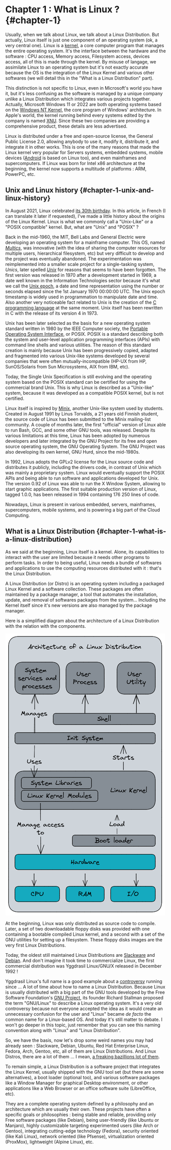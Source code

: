 # Chapter 1 : What is Linux ? {#chapter-1}

Usually, when we talk about Linux, we talk about a Linux Distribution. But actually, Linux itself is just one component of an operating system (ok, a very central one). Linux is a [kernel](https://en.wikipedia.org/wiki/Kernel_(operating_system)), a core computer program that manages the entire operating system. It's the interface between the hardware and the software : CPU access, Memory access, Filesystem access, devices access, all of this is made through the kernel. By misuse of langage, we assimilate Linux to an operating system but it's not exactly accurate because the OS is the integration of the Linux Kernel and various other softwares (we will detail this in the "What is a Linux Distribution" part).

This distinction is not specific to Linux, even in Microsoft's world you have it, but it's less confusing as the software is managed by a unique company unlike a Linux Distribution which integrates various projects together. Actually, Microsoft Windows 11 or 2022 are both operating systems based on the [Windows NT Kernel](https://en.wikipedia.org/wiki/Architecture_of_Windows_NT), the core program of Windows' architecture. In Apple's world, the kernel running behind every systems edited by the company is named [XNU](https://en.wikipedia.org/wiki/XNU). Since these two companies are providing a comprehensive product, these details are less advertised.

Linux is distributed under a free and open-source license, the General Public License 2.0, allowing anybody to use it, modify it, distribute it, and integrate it in other works. This is one of the many reasons that made the Linux kernel very popular for Servers systems, embedded systems, mobile devices ([Android](https://en.wikipedia.org/wiki/Android_(operating_system)) is based on Linux too), and even mainframes and supercomputers. If Linux was born for Intel x86 architecture at the beginning, the kernel now supports a multitude of platforms : ARM, PowerPC, etc.

## Unix and Linux history {#chapter-1-unix-and-linux-history}

In August 2021, Linux celebrated [its 30th birthday](https://blog.zedas.fr/posts/linux-a-30-ans/). In this article, in French (I can translate it later if requested), I've made a little history about the origins of the Linux Kernel. Linux is what we commonly call a "Unix-Like" or a "POSIX compatible" kernel. But, what are "Unix" and "POSIX" ?

Back in the mid-1960, the MIT, Bell Labs and General Electric were developing an operating system for a mainframe computer. This OS, named *[Multics](https://en.wikipedia.org/wiki/Multics)*, was innovative (with the idea of sharing the computer resources for multiple users, hierarchical filesystem, etc) but very difficult to develop and the project was eventually abandoned. The experimentation was reimplemented into a smaller scale project for a single-tasking system, *Unics*, later spelled *[Unix](https://en.wikipedia.org/wiki/Unix)* for reasons that seems to have been forgotten. The first version was released in 1970 after a development started in 1969, a date well known in the Information Technologies sector because it's what we call the [Unix epoch](https://en.wikipedia.org/wiki/Unix_time), a date and time representation using the number or seconds elapsed since the 1st January 1970 00:00:00 UTC. The Unix epoch timestamp is widely used in programmation to manipulate date and time. Also another very noticeable fact related to Unix is the creation of the [C programming language](https://en.wikipedia.org/wiki/C_(programming_language)) at the same moment. Unix itself has been rewritten in C with the release of its version 4 in 1973.

Unix has been later selected as the basis for a new operating system standard written in 1980 by the IEEE Computer society, the [Portable Operating System Interface](https://en.wikipedia.org/wiki/POSIX), or POSIX. POSIX is a standard describing both the system and user-level application programming interfaces (APIs) with command line shells and various utilities. The reason of this standard creation is mainly because Unix has been progressively copied, adapted and fragmented into various Unix-like systems developed by several companies that were often mutually-incompatible (HP-UX from HP, SunOS/Solaris from Sun Microsystems, AIX from IBM, etc).

Today, the Single Unix Specification is still evolving and the operating system based on the POSIX standard can be certified for using the commercial brand Unix. This is why Linux is described as a "Unix-like" system, because it was developed as a compatible POSIX kernel, but is not certified.

Linux itself is inspired by [Minix](https://en.wikipedia.org/wiki/Minix), another Unix-like system used by students. Created in August 1991 by Linus Torvalds, a 21 years old Finnish student, the source code of Linux has been submitted to the Minix mailing-list community. A couple of months later, the first "official" version of Linux able to run Bash, GCC, and some other GNU tools, was released. Despite its various limitations at this time, Linux has been adopted by numerous developers and later integrated by the GNU Project for its free and open source operating system, the GNU Operating System. The GNU Project was also developing its own kernel, GNU Hurd, since the mid-1980s.

In 1992, Linus adopts the GPLv2 license for the Linux source code and distributes it publicly, including the drivers code, in contrast of Unix which was mainly a proprietary system. Linux would eventually support the POSIX APIs and being able to run software and applications developed for Unix. The version 0.92 of Linux was able to run the X Window System, allowing to start graphic applications. The first suitable production version of Linux, tagged 1.0.0, has been released in 1994 containing 176 250 lines of code.

Nowadays, Linux is present in various embedded, servers, mainframes, supercomputers, mobile systems, and is powering a big part of the Cloud Computing.

## What is a Linux Distribution {#chapter-1-what-is-a-linux-distribution}

As we said at the beginning, Linux itself is a kernel. Alone, its capabilities to interact with the user are limited because it needs other programs to perform tasks. In order to being useful, Linux needs a bundle of softwares and applications to use the computing resources distributed with it : that's the Linux Distribution.

A Linux Distribution (or Distro) is an operating system including a packaged Linux Kernel and a software collection. These packages are often maintained by a package manager, a tool that automates the installation, update, and removal of softwares packages from the system… Including the Kernel itself since it's new versions are also managed by the package manager.

Here is a simplified diagram about the architecture of a Linux Distribution with the relation with the components.

![The common architecture of a Linux distribution.](img/linux-distro-architecture.png)

At the beginning, Linux was only distributed as source code to compile. Later, a set of two downloadable floppy disks was provided with one containing a bootable compiled Linux kernel, and a second with a set of the GNU utilities for setting up a filesystem. These floppy disks images are the very first Linux Distributions.

Today, the oldest still maintained Linux Distributions are [Slackware](https://en.wikipedia.org/wiki/Slackware) and [Debian](https://en.wikipedia.org/wiki/Debian). And don't imagine it took time to commercialize Linux, the first commercial distribution was Yggdrasil Linux/GNU/X released in December 1992 !

Yggdrasil Linux's full name is a good example about a [controversy](https://en.wikipedia.org/wiki/GNU/Linux_naming_controversy) running since ... A lot of time about how to name a Linux Distribution. Because Linux is usually distributed with a big part of the GNU tools developed by the Free Software Foundation's [GNU Project](https://en.wikipedia.org/wiki/GNU_Project), its founder Richard Stallman proposed the term "GNU/Linux" to describe a Linux operating system. It's a very old controversy because not everyone accepted the idea as it would create an unnecessary confusion for the user and "Linux" became *de facto* the common name for a Linux-based OS. And today it's still matter to debate. I won't go deeper in this topic, just remember that you can see this naming convention along with "Linux" and "Linux Distribution".

So, we have the basis, now let's drop some weird names you may had already seen : Slackware, Debian, Ubuntu, Red Hat Enterprise Linux, Fedora, Arch, Gentoo, etc, all of them are Linux Distributions. And Linux Distros, there are a lot of them ... I mean, [a freaking bazillions lot of them](https://upload.wikimedia.org/wikipedia/commons/b/b5/Linux_Distribution_Timeline_21_10_2021.svg).

To remain simple, a Linux Distribution is a software project that integrates the Linux Kernel, usually shipped with the GNU tool set (but there are some alternatives), a boot loader (optional too), and various software packages like a Window Manager for graphical Desktop environment, or other applications like a Web Browser or an office software suite (LibreOffice, etc).

They are a complete operating system defined by a philosophy and an architecture which are usually their own. These projects have often a specific goals or philosophies : being stable and reliable, providing only Free software packages (like Debian), being user-friendly (like Ubuntu or Manjaro), highly customizable targeting experimented users (like Arch or Gentoo), integrating cutting-edge technology (Fedora), security oriented (like Kali Linux), network oriented (like Pfsense), virtualization oriented (ProxMox), lightweight (Alpine Linux), etc.

